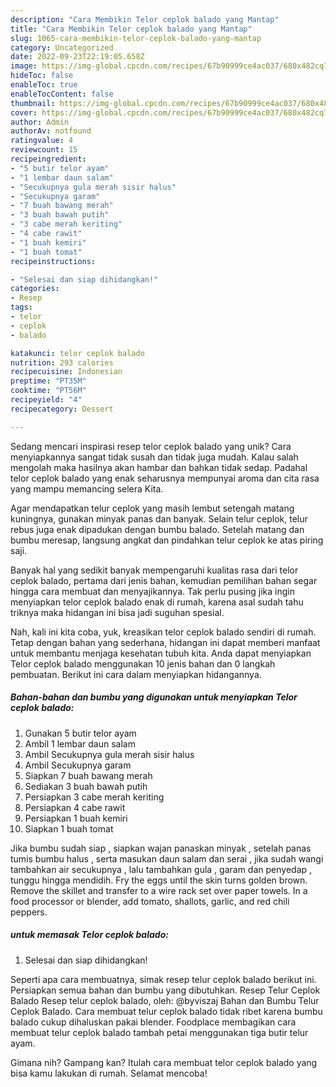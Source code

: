 ```yaml
---
description: "Cara Membikin Telor ceplok balado yang Mantap"
title: "Cara Membikin Telor ceplok balado yang Mantap"
slug: 1065-cara-membikin-telor-ceplok-balado-yang-mantap
category: Uncategorized
date: 2022-09-23T22:19:05.658Z
image: https://img-global.cpcdn.com/recipes/67b90999ce4ac037/680x482cq70/telor-ceplok-balado-foto-resep-utama.jpg
hideToc: false
enableToc: true
enableTocContent: false
thumbnail: https://img-global.cpcdn.com/recipes/67b90999ce4ac037/680x482cq70/telor-ceplok-balado-foto-resep-utama.jpg
cover: https://img-global.cpcdn.com/recipes/67b90999ce4ac037/680x482cq70/telor-ceplok-balado-foto-resep-utama.jpg
author: Admin
authorAv: notfound
ratingvalue: 4
reviewcount: 15
recipeingredient:
- "5 butir telor ayam"
- "1 lembar daun salam"
- "Secukupnya gula merah sisir halus"
- "Secukupnya garam"
- "7 buah bawang merah"
- "3 buah bawah putih"
- "3 cabe merah keriting"
- "4 cabe rawit"
- "1 buah kemiri"
- "1 buah tomat"
recipeinstructions:

- "Selesai dan siap dihidangkan!"
categories:
- Resep
tags:
- telor
- ceplok
- balado

katakunci: telor ceplok balado 
nutrition: 293 calories
recipecuisine: Indonesian
preptime: "PT35M"
cooktime: "PT56M"
recipeyield: "4"
recipecategory: Dessert

---
```





Sedang mencari inspirasi resep telor ceplok balado yang unik? Cara menyiapkannya sangat tidak susah dan tidak juga mudah. Kalau salah mengolah maka hasilnya akan hambar dan bahkan tidak sedap. Padahal telor ceplok balado yang enak seharusnya mempunyai aroma dan cita rasa yang mampu memancing selera Kita.





Agar mendapatkan telur ceplok yang masih lembut setengah matang kuningnya, gunakan minyak panas dan banyak. Selain telur ceplok, telur rebus juga enak dipadukan dengan bumbu balado. Setelah matang dan bumbu meresap, langsung angkat dan pindahkan telur ceplok ke atas piring saji.

Banyak hal yang sedikit banyak mempengaruhi kualitas rasa dari telor ceplok balado, pertama dari jenis bahan, kemudian pemilihan bahan segar hingga cara membuat dan menyajikannya. Tak perlu pusing jika ingin menyiapkan telor ceplok balado enak di rumah, karena asal sudah tahu triknya maka hidangan ini bisa jadi suguhan spesial.






Nah, kali ini kita coba, yuk, kreasikan telor ceplok balado sendiri di rumah. Tetap dengan bahan yang sederhana, hidangan ini dapat memberi manfaat untuk membantu menjaga kesehatan tubuh kita. Anda dapat menyiapkan Telor ceplok balado menggunakan 10 jenis bahan dan 0 langkah pembuatan. Berikut ini cara dalam menyiapkan hidangannya.

<!--inarticleads1-->

##### Bahan-bahan dan bumbu yang digunakan untuk menyiapkan Telor ceplok balado:

1. Gunakan 5 butir telor ayam
1. Ambil 1 lembar daun salam
1. Ambil Secukupnya gula merah sisir halus
1. Ambil Secukupnya garam
1. Siapkan 7 buah bawang merah
1. Sediakan 3 buah bawah putih
1. Persiapkan 3 cabe merah keriting
1. Persiapkan 4 cabe rawit
1. Persiapkan 1 buah kemiri
1. Siapkan 1 buah tomat


Jika bumbu sudah siap , siapkan wajan panaskan minyak , setelah panas tumis bumbu halus , serta masukan daun salam dan serai , jika sudah wangi tambahkan air secukupnya , lalu tambahkan gula , garam dan penyedap , tunggu hingga mendidih. Fry the eggs until the skin turns golden brown. Remove the skillet and transfer to a wire rack set over paper towels. In a food processor or blender, add tomato, shallots, garlic, and red chili peppers. 

<!--inarticleads2-->

#####  untuk memasak Telor ceplok balado:


1. Selesai dan siap dihidangkan!

Seperti apa cara membuatnya, simak resep telur ceplok balado berikut ini. Persiapkan semua bahan dan bumbu yang dibutuhkan. Resep Telur Ceplok Balado Resep telur ceplok balado, oleh: @byviszaj Bahan dan Bumbu Telur Ceplok Balado. Cara membuat telur ceplok balado tidak ribet karena bumbu balado cukup dihaluskan pakai blender. Foodplace membagikan cara membuat telur ceplok balado tambah petai menggunakan tiga butir telur ayam. 

Gimana nih? Gampang kan? Itulah cara membuat telor ceplok balado yang bisa kamu lakukan di rumah. Selamat mencoba!
